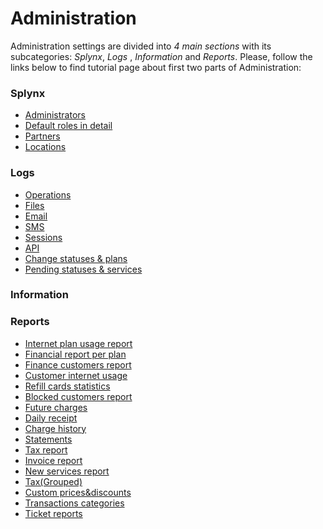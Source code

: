 Administration
==============

Administration settings are divided into _4 main sections_ with its subcategories: _Splynx_, _Logs_ , _Information_ and _Reports_. Please, follow the links below to find tutorial page about first two parts of Administration:

### Splynx
   * [Administrators](main/admins_and_permissions/admins_and_permissions.md)
   * [Default roles in detail](main/admins_and_permissions/default_roles/default_roles.md)
   * [Partners](main/partners/partners.md)
   * [Locations](main/locations/locations.md)

### Logs
   * [Operations](logs/operations/operations.md)
   * [Files](logs/files/files.md)
   * [Email](logs/email/email.md)
   * [SMS](logs/sms/sms.md)
   * [Sessions](logs/sessions/sessions.md)
   * [API](logs/api/api.md)
   * [Change statuses & plans](logs/changes_statuses_plans/changes_statuses_plans.md)
   * [Pending statuses & services](logs/pending_statuses_plans/pending_statuses_plans.md)

### Information

### Reports
* [Internet plan usage report](reports/internet_plan_usage/ipu_report.md)
* [Financial report per plan](reports/financial_per_plan/fin_per_plan_report.md)
* [Finance customers report](reports/finance_customers/fin_customer_report.md)
* [Customer internet usage](reports/customer_internet_usage/usage_internet_report.md)
* [Refill cards statistics](reports/refill_cards/refill_cards.md)
* [Blocked customers report](reports/blocked_customers/blocked_customers.md)
* [Future charges](reports/future_charges/future_charges.md)
* [Daily receipt](reports/daily_receipt/daily_receipt.md)
* [Charge history](reports/charge_history/charge_history.md)
* [Statements](reports/statements/statements.md)
* [Tax report](reports/tax_report/tax_report.md)
* [Invoice report](reports/invoice/invoice.md)
* [New services report](reports/new_services/new_services.md)
* [Tax(Grouped)](reports/tax_grouped/tax_grouped.md)
* [Custom prices&discounts](reports/prices_discounts/prices_discounts.md)
* [Transactions categories](reports/transaction_categories/transaction_categories.md)
* [Ticket reports](reports/ticket_report/ticket_report.md)

